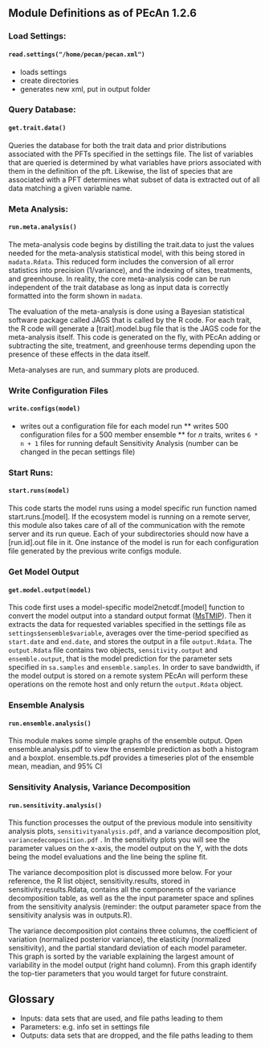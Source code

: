 
Module Definitions as of PEcAn 1.2.6
------------------------------------

### Load Settings: 
#### `read.settings("/home/pecan/pecan.xml")`

* loads settings
* create directories
* generates new xml, put in output folder

### Query Database: 
#### `get.trait.data()`

Queries the database for both the trait data and prior distributions associated with the PFTs specified in the settings file. The list of variables that are queried is determined by what variables have priors associated with them in the definition of the pft. Likewise, the list of species that are associated with a PFT determines what subset of data is extracted out of all data matching a given variable name. 

### Meta Analysis:
#### `run.meta.analysis()`

The meta-analysis code begins by distilling the trait.data to just the values needed for the meta-analysis statistical model, with this being stored in `madata.Rdata`. This reduced form includes the conversion of all error statistics into precision (1/variance), and the indexing of sites, treatments, and greenhouse. In reality, the core meta-analysis code can be run independent of the trait database as long as input data is correctly formatted into the form shown in `madata`.

The evaluation of the meta-analysis is done using a Bayesian statistical software package called JAGS that is called by the R code. For each trait, the R code will generate a [trait].model.bug file that is the JAGS code for the meta-analysis itself. This code is generated on the fly, with PEcAn adding or subtracting the site, treatment, and greenhouse terms depending upon the presence of these effects in the data itself.

Meta-analyses are run, and summary plots are produced. 


### Write Configuration Files 
#### `write.configs(model)`

* writes out a configuration file for each model run
** writes 500 configuration files for a 500 member ensemble
** for _n_ traits, writes `6 * n + 1`  files for running default Sensitivity Analysis (number can be changed in the pecan settings file)

### Start Runs: 
#### `start.runs(model)`

This code starts the model runs using a model specific run function named start.runs.[model]. If the ecosystem model is running on a remote server, this module also takes care of all of the communication with the remote server and its run queue. Each of your subdirectories should now have a [run.id].out file in it. One instance of the model is run for each configuration file generated by the previous write configs module.

### Get Model Output 
#### `get.model.output(model)`

This code first uses a model-specific model2netcdf.[model] function to convert the model output into a standard output format ([MsTMIP](http://nacp.ornl.gov/MsTMIP_variables.shtml)). Then it extracts the data for requested variables specified in the settings file as `settings$ensemble$variable`, averages over the time-period specified as `start.date` and `end.date`, and stores the output in a file `output.Rdata`. The `output.Rdata` file contains two objects, `sensitivity.output` and `ensemble.output`, that is the model prediction for the parameter sets specified in `sa.samples` and `ensemble.samples`. In order to save bandwidth, if the model output is stored on a remote system PEcAn will perform these operations on the remote host and only return the `output.Rdata` object.

### Ensemble Analysis
#### `run.ensemble.analysis()`

This module makes some simple graphs of the ensemble output. Open ensemble.analysis.pdf to view the ensemble prediction as both a histogram and a boxplot. ensemble.ts.pdf provides a timeseries plot of the ensemble mean, meadian, and 95% CI

### Sensitivity Analysis, Variance Decomposition
#### `run.sensitivity.analysis()`

This function processes the output of the previous module into sensitivity analysis plots, `sensitivityanalysis.pdf`, and a variance decomposition plot, `variancedecomposition.pdf`  . In the sensitivity plots you will see the parameter values on the x-axis, the model output on the Y, with the dots being the model evaluations and the line being the spline fit. 


The variance decomposition plot is discussed more below. For your reference, the R list object, sensitivity.results, stored in sensitivity.results.Rdata, contains all the components of the variance decomposition table, as well as the the input parameter space and splines from the sensitivity analysis (reminder: the output parameter space from the sensitivity analysis was in outputs.R).

The variance decomposition plot contains three columns, the coefficient of variation (normalized posterior variance), the elasticity (normalized sensitivity), and the partial standard deviation of each model parameter. This graph is sorted by the variable explaining the largest amount of variability in the model output (right hand column). From this graph identify the top-tier parameters that you would target for future constraint.  

## Glossary

* Inputs: data sets that are used, and file paths leading to them
* Parameters: e.g. info set in settings file 
* Outputs: data sets that are dropped, and the file paths leading to them